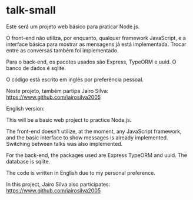 # talk-small

Este será um projeto web básico para praticar Node.js.

O front-end não utiliza, por enquanto, qualquer framework JavaScript, e a 
interface básica para mostrar as mensagens já está implementada. Trocar entre as 
conversas também foi implementado.

Para o back-end, os pacotes usados são Express, TypeORM e uuid. O banco de dados é sqlite.

O código está escrito em inglês por preferência pessoal.

Neste projeto, também partipa Jairo Silva: https://www.github.com/jairosilva2005

English version:

This will be a basic web project to practice Node.js.

The front-end doesn't utilize, at the moment, any JavaScript framework, and the
basic interface to show messages is already implemented. Switching between talks
was also implemented.

For the back-end, the packages used are Express TypeORM and uuid. The database is sqlite.

The code is written in English due to my personal preference.

In this project, Jairo Silva also participates: https://www.github.com/jairosilva2005
